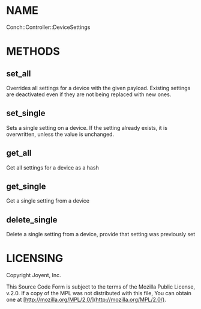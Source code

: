 # NAME

Conch::Controller::DeviceSettings

# METHODS

## set\_all

Overrides all settings for a device with the given payload.
Existing settings are deactivated even if they are not being replaced with new ones.

## set\_single

Sets a single setting on a device. If the setting already exists, it is
overwritten, unless the value is unchanged.

## get\_all

Get all settings for a device as a hash

## get\_single

Get a single setting from a device

## delete\_single

Delete a single setting from a device, provide that setting was previously set

# LICENSING

Copyright Joyent, Inc.

This Source Code Form is subject to the terms of the Mozilla Public License,
v.2.0. If a copy of the MPL was not distributed with this file, You can obtain
one at [http://mozilla.org/MPL/2.0/](http://mozilla.org/MPL/2.0/).
